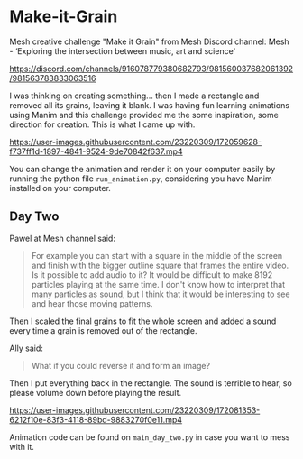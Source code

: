 # Make-it-Grain
Mesh creative challenge "Make it Grain" from Mesh Discord channel: Mesh - ‘Exploring the intersection between music, art and science'

https://discord.com/channels/916078779380682793/981560037682061392/981563783833063516

I was thinking on creating something... then I made a rectangle and removed all its grains, leaving it blank. 
I was having fun learning animations using Manim and this challenge provided me the some inspiration, some direction for creation. This is what I came up with. 

https://user-images.githubusercontent.com/23220309/172059628-f737ff1d-1897-4841-9524-9de70842f637.mp4

You can change the animation and render it on your computer easily by running the python file `run_animation.py`, considering you have Manim installed on your computer.

## Day Two

Pawel at Mesh channel said: 
> For example you can start with a square in the middle of the screen and finish with the bigger outline square that frames the entire video.
Is it possible to add audio to it? It would be difficult to make 8192 particles playing at the same time. I don't know how to interpret that many particles as sound, but I think that it would be interesting to see and hear those moving patterns.

Then I scaled the final grains to fit the whole screen and added a sound every time a grain is removed out of the rectangle.

Ally said:
> What if you could reverse it and form an image?

Then I put everything back in the rectangle. The sound is terrible to hear, so please volume down before playing the result. 

https://user-images.githubusercontent.com/23220309/172081353-6212f10e-83f3-4118-89bd-9883270f0e11.mp4

Animation code can be found on `main_day_two.py` in case you want to mess with it.

